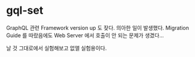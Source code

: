# gql-set

GraphQL 관련 Framework version up 도 잦다.
의아한 일이 발생했다. Migration Guide 를 따랐음에도 Web Server 에서 호출이 안 되는 문제가 생겼다...

날 것 그대로에서 실험해보고 없앨 실험용이다.